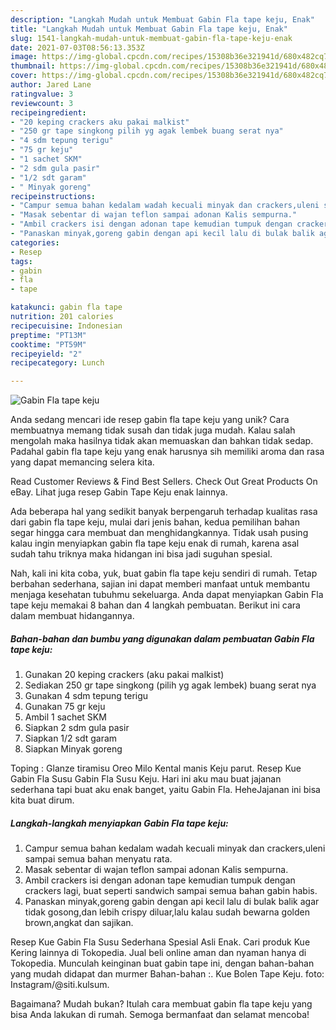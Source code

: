 ```yaml
---
description: "Langkah Mudah untuk Membuat Gabin Fla tape keju, Enak"
title: "Langkah Mudah untuk Membuat Gabin Fla tape keju, Enak"
slug: 1541-langkah-mudah-untuk-membuat-gabin-fla-tape-keju-enak
date: 2021-07-03T08:56:13.353Z
image: https://img-global.cpcdn.com/recipes/15308b36e321941d/680x482cq70/gabin-fla-tape-keju-foto-resep-utama.jpg
thumbnail: https://img-global.cpcdn.com/recipes/15308b36e321941d/680x482cq70/gabin-fla-tape-keju-foto-resep-utama.jpg
cover: https://img-global.cpcdn.com/recipes/15308b36e321941d/680x482cq70/gabin-fla-tape-keju-foto-resep-utama.jpg
author: Jared Lane
ratingvalue: 3
reviewcount: 3
recipeingredient:
- "20 keping crackers aku pakai malkist"
- "250 gr tape singkong pilih yg agak lembek buang serat nya"
- "4 sdm tepung terigu"
- "75 gr keju"
- "1 sachet SKM"
- "2 sdm gula pasir"
- "1/2 sdt garam"
- " Minyak goreng"
recipeinstructions:
- "Campur semua bahan kedalam wadah kecuali minyak dan crackers,uleni sampai semua bahan menyatu rata."
- "Masak sebentar di wajan teflon sampai adonan Kalis sempurna."
- "Ambil crackers isi dengan adonan tape kemudian tumpuk dengan crackers lagi, buat seperti sandwich sampai semua bahan gabin habis."
- "Panaskan minyak,goreng gabin dengan api kecil lalu di bulak balik agar tidak gosong,dan lebih crispy diluar,lalu kalau sudah bewarna golden brown,angkat dan sajikan."
categories:
- Resep
tags:
- gabin
- fla
- tape

katakunci: gabin fla tape 
nutrition: 201 calories
recipecuisine: Indonesian
preptime: "PT13M"
cooktime: "PT59M"
recipeyield: "2"
recipecategory: Lunch

---
```



![Gabin Fla tape keju](https://img-global.cpcdn.com/recipes/15308b36e321941d/680x482cq70/gabin-fla-tape-keju-foto-resep-utama.jpg)

Anda sedang mencari ide resep gabin fla tape keju yang unik? Cara membuatnya memang tidak susah dan tidak juga mudah. Kalau salah mengolah maka hasilnya tidak akan memuaskan dan bahkan tidak sedap. Padahal gabin fla tape keju yang enak harusnya sih memiliki aroma dan rasa yang dapat memancing selera kita.

Read Customer Reviews &amp; Find Best Sellers. Check Out Great Products On eBay. Lihat juga resep Gabin Tape Keju enak lainnya.

Ada beberapa hal yang sedikit banyak berpengaruh terhadap kualitas rasa dari gabin fla tape keju, mulai dari jenis bahan, kedua pemilihan bahan segar hingga cara membuat dan menghidangkannya. Tidak usah pusing kalau ingin menyiapkan gabin fla tape keju enak di rumah, karena asal sudah tahu triknya maka hidangan ini bisa jadi suguhan spesial.


Nah, kali ini kita coba, yuk, buat gabin fla tape keju sendiri di rumah. Tetap berbahan sederhana, sajian ini dapat memberi manfaat untuk membantu menjaga kesehatan tubuhmu sekeluarga. Anda dapat menyiapkan Gabin Fla tape keju memakai 8 bahan dan 4 langkah pembuatan. Berikut ini cara dalam membuat hidangannya.

<!--inarticleads1-->

##### Bahan-bahan dan bumbu yang digunakan dalam pembuatan Gabin Fla tape keju:

1. Gunakan 20 keping crackers (aku pakai malkist)
1. Sediakan 250 gr tape singkong (pilih yg agak lembek) buang serat nya
1. Gunakan 4 sdm tepung terigu
1. Gunakan 75 gr keju
1. Ambil 1 sachet SKM
1. Siapkan 2 sdm gula pasir
1. Siapkan 1/2 sdt garam
1. Siapkan  Minyak goreng


Toping : Glanze tiramisu Oreo Milo Kental manis Keju parut. Resep Kue Gabin Fla Susu Gabin Fla Susu Keju. Hari ini aku mau buat jajanan sederhana tapi buat aku enak banget, yaitu Gabin Fla. HeheJajanan ini bisa kita buat dirum. 

<!--inarticleads2-->

##### Langkah-langkah menyiapkan Gabin Fla tape keju:

1. Campur semua bahan kedalam wadah kecuali minyak dan crackers,uleni sampai semua bahan menyatu rata.
1. Masak sebentar di wajan teflon sampai adonan Kalis sempurna.
1. Ambil crackers isi dengan adonan tape kemudian tumpuk dengan crackers lagi, buat seperti sandwich sampai semua bahan gabin habis.
1. Panaskan minyak,goreng gabin dengan api kecil lalu di bulak balik agar tidak gosong,dan lebih crispy diluar,lalu kalau sudah bewarna golden brown,angkat dan sajikan.


Resep Kue Gabin Fla Susu Sederhana Spesial Asli Enak. Cari produk Kue Kering lainnya di Tokopedia. Jual beli online aman dan nyaman hanya di Tokopedia. Munculah keinginan buat gabin tape ini, dengan bahan-bahan yang mudah didapat dan murmer Bahan-bahan :. Kue Bolen Tape Keju. foto: Instagram/@siti.kulsum. 

Bagaimana? Mudah bukan? Itulah cara membuat gabin fla tape keju yang bisa Anda lakukan di rumah. Semoga bermanfaat dan selamat mencoba!
